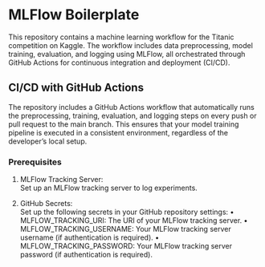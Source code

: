 # MLFlow Boilerplate

This repository contains a machine learning workflow for the Titanic competition on Kaggle. The workflow includes data preprocessing, model training, evaluation, and logging using MLFlow, all orchestrated through GitHub Actions for continuous integration and deployment (CI/CD).

## CI/CD with GitHub Actions
The repository includes a GitHub Actions workflow that automatically runs the preprocessing, training, evaluation, and logging steps on every push or pull request to the main branch. This ensures that your model training pipeline is executed in a consistent environment, regardless of the developer’s local setup.

### Prerequisites
1. MLFlow Tracking Server:  
Set up an MLFlow tracking server to log experiments.

1. GitHub Secrets:  
Set up the following secrets in your GitHub repository settings:
	•	MLFLOW_TRACKING_URI: The URI of your MLFlow tracking server.
	•	MLFLOW_TRACKING_USERNAME: Your MLFlow tracking server username (if authentication is required).
	•	MLFLOW_TRACKING_PASSWORD: Your MLFlow tracking server password (if authentication is required).

